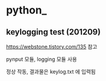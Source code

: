 # python_


## keylogging test (201209)

https://webstone.tistory.com/135 참고

pynput 모듈, logging 모듈 사용

정상 작동, 결과물은 keylog.txt 에 입력됨 
